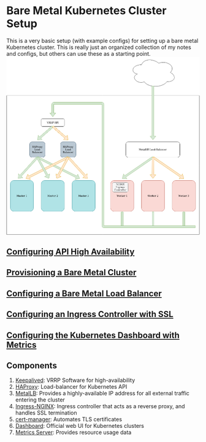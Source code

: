 # Bare Metal Kubernetes Cluster Setup

This is a very basic setup (with example configs) for setting up a bare metal Kubernetes cluster. This is really just an organized collection of my notes and configs, but others can use these as a starting point. 
![alt text](src/Bare-Metal-Kube.png)

## [Configuring API High Availability](HA-API)
## [Provisioning a Bare Metal Cluster](Bare-Metal-Provision)
## [Configuring a Bare Metal Load Balancer](MetalLB)
## [Configuring an Ingress Controller with SSL](NGINX-ingress)
## [Configuring the Kubernetes Dashboard with Metrics](Dashboard)

## Components
1. [Keepalived](https://www.keepalived.org/): VRRP Software for high-availability
2. [HAProxy](https://www.haproxy.org/): Load-balancer for Kubernetes API
3. [MetalLB](https://metallb.universe.tf/): Provides a highly-available IP address for all external traffic entering the cluster
4. [Ingress-NGINX](https://kubernetes.github.io/ingress-nginx/): Ingress controller that acts as a reverse proxy, and handles SSL termination
5. [cert-manager](https://cert-manager.io/): Automates TLS certificates
6. [Dashboard](https://github.com/kubernetes/dashboard): Official web UI for Kubernetes clusters
7. [Metrics Server](https://github.com/kubernetes-sigs/metrics-server): Provides resource usage data


